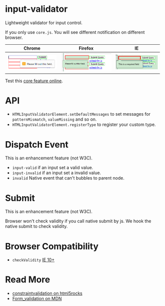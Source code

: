 # input-validator
Lightweight validator for input control.

If you only use `core.js`. You will see different notification on different browser.

| Chrome | Firefox | IE |
| --- | --- | --- |
| ![chrome](./assets/noti/chrome.png) | ![firefox](./assets/noti/firefox.png) | ![ie](./assets/noti/ie.png) |

Test this [core feature online](https://zhoukekestar.github.io/input-validator/test/core.html).

# API
* `HTMLInputValidatorElement.setDefaultMessages` to set messages for `patternMismatch`, `valueMissing` and so on.
* `HTMLInputValidatorElement.registerType` to register your custom type.

# Dispatch Event
This is an enhancement feature (not W3C).
* `input-valid` if an input set a valid value.
* `input-invalid` if an input set a invalid value.
* `invalid` Native event that can't bubbles to parent node.

# Submit
This is an enhancement feature (not W3C).

Browser won't check validity if you call native submit by js. We hook the native submit to check validity.

# Browser Compatibility
* `checkValidity` [IE 10+](http://caniuse.com/#search=checkValidity)

# Read More
* [constraintvalidation on html5rocks](https://www.html5rocks.com/en/tutorials/forms/constraintvalidation/)
* [Form_validation on MDN](https://developer.mozilla.org/en-US/docs/Learn/HTML/Forms/Form_validation)
